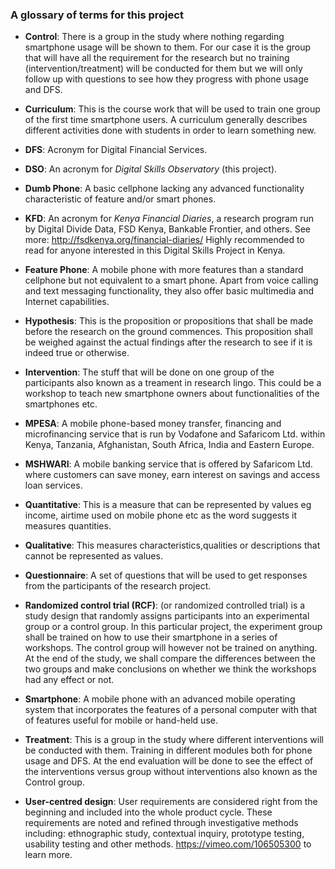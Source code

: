 ### A glossary of terms for this project

* __Control__: There is a group in the study where nothing regarding smartphone usage will be shown to them. For our case it is the group that will have all the requirement for the research but no training (intervention/treatment) will be conducted for them but we will only follow up with questions to see how they progress with phone usage and DFS.

* __Curriculum__: This is the course work that will be used to train one group of the first time smartphone users. A curriculum generally describes different activities done with students in order to learn something new. 

* __DFS__: Acronym for Digital Financial Services.

* __DSO__: An acronym for *Digital Skills Observatory* (this project).

* __Dumb Phone__: A basic cellphone lacking any advanced functionality characteristic of feature and/or smart phones.

* __KFD__: An acronym for *Kenya Financial Diaries*, a research program run by Digital Divide Data, FSD Kenya, Bankable Frontier, and others. See more: http://fsdkenya.org/financial-diaries/ Highly recommended to read for anyone interested in this Digital Skills Project in Kenya.

* __Feature Phone__: A mobile phone with more features than a standard cellphone but not equivalent to a smart phone. Apart from voice calling and text messaging functionality, they also offer basic multimedia and Internet capabilities.

* __Hypothesis__: This is the proposition or propositions that shall be made before the research on the ground commences. This proposition shall be weighed against the actual findings after the research to see if it is indeed true or otherwise.

* __Intervention__: The stuff that will be done on one group of the participants also known as a treament in research lingo. This could be a workshop to teach new smartphone owners about functionalities of the smartphones etc.

* __MPESA__: A mobile phone-based money transfer, financing and microfinancing service that is run by Vodafone and Safaricom Ltd. within Kenya, Tanzania, Afghanistan, South Africa, India and Eastern Europe.

* __MSHWARI__: A mobile banking service that is offered by Safaricom Ltd. where customers can save money, earn interest on savings and access loan services.

* __Quantitative__: This is a measure that can be represented by values eg income, airtime used on mobile phone etc as the word suggests it measures quantities.

* __Qualitative__: This measures characteristics,qualities or descriptions that cannot be represented as values.

* __Questionnaire__: A set of questions that will be used to get responses from the participants of the research project. 

* __Randomized control trial (RCF)__: (or randomized controlled trial) is a study design that randomly assigns participants into an experimental group or a control group. In this particular project, the experiment group shall be trained on how to use their smartphone in a series of workshops. The control group will however not be trained on anything. At the end of the study, we shall compare the differences between the two groups and make conclusions on whether we think the workshops had any effect or not.

* __Smartphone__: A mobile phone with an advanced mobile operating system that incorporates the features of a personal computer with that of features useful for mobile or hand-held use.

* __Treatment__: This is a group in the study where different interventions will be conducted with them. Training in different modules both for phone usage and DFS. At the end evaluation will be done to see the effect of the interventions versus group without interventions also known as the Control group.

* __User-centred design__: User requirements are considered right from the beginning and included into the whole product cycle. These requirements are noted and refined through investigative methods including: ethnographic study, contextual inquiry, prototype testing, usability testing and other methods. https://vimeo.com/106505300 to learn more. 

